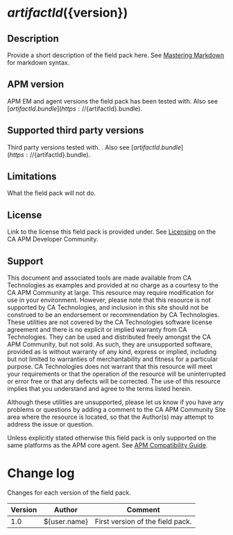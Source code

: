 # ${artifactId} (${version})

## Description
Provide a short description of the field pack here. See [Mastering Markdown](https://guides.github.com/features/mastering-markdown/) for markdown syntax.

## APM version
APM EM and agent versions the field pack has been tested with. Also see [${artifactId}.bundle](https://${artifactId}.bundle).

## Supported third party versions
Third party versions tested with. . Also see [${artifactId}.bundle](https://${artifactId}.bundle).

## Limitations
What the field pack will not do.

## License
Link to the license this field pack is provided under. See [Licensing](https://communities.ca.com/docs/DOC-231150910#license) on the CA APM Developer Community.

## Support
This document and associated tools are made available from CA Technologies as examples and provided at no charge as a courtesy to the CA APM Community at large. This resource may require modification for use in your environment. However, please note that this resource is not supported by CA Technologies, and inclusion in this site should not be construed to be an endorsement or recommendation by CA Technologies. These utilities are not covered by the CA Technologies software license agreement and there is no explicit or implied warranty from CA Technologies. They can be used and distributed freely amongst the CA APM Community, but not sold. As such, they are unsupported software, provided as is without warranty of any kind, express or implied, including but not limited to warranties of merchantability and fitness for a particular purpose. CA Technologies does not warrant that this resource will meet your requirements or that the operation of the resource will be uninterrupted or error free or that any defects will be corrected. The use of this resource implies that you understand and agree to the terms listed herein.

Although these utilities are unsupported, please let us know if you have any problems or questions by adding a comment to the CA APM Community Site area where the resource is located, so that the Author(s) may attempt to address the issue or question.

Unless explicitly stated otherwise this field pack is only supported on the same platforms as the APM core agent. See [APM Compatibility Guide](http://www.ca.com/us/support/ca-support-online/product-content/status/compatibility-matrix/application-performance-management-compatibility-guide.aspx).


# Change log
Changes for each version of the field pack.

Version | Author | Comment
--------|--------|--------
1.0 | ${user.name} | First version of the field pack.
